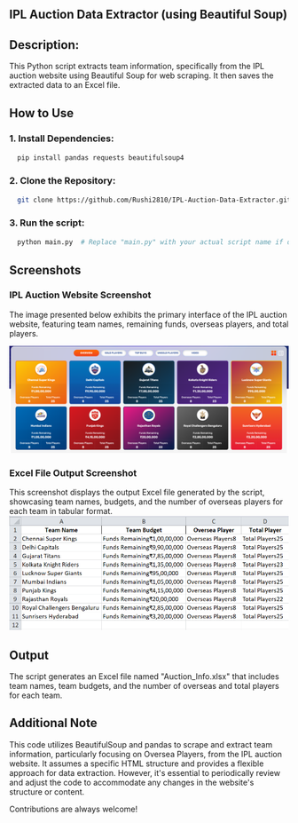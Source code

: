 
## IPL Auction Data Extractor (using Beautiful Soup)

## Description:

This Python script extracts team information, specifically from the IPL auction website using Beautiful Soup for web scraping. It then saves the extracted data to an Excel file.

## How to Use

### 1. Install Dependencies:

```bash
  pip install pandas requests beautifulsoup4
```
### 2. Clone the Repository:
```bash
  git clone https://github.com/Rushi2810/IPL-Auction-Data-Extractor.git
```
### 3. Run the script:
```bash
  python main.py  # Replace "main.py" with your actual script name if different
```

## Screenshots
### IPL Auction Website Screenshot
The image presented below exhibits the primary interface of the IPL auction website, featuring team names, remaining funds, overseas players, and total players.

![](pics/website_ss.png)

### Excel File Output Screenshot
This screenshot displays the output Excel file generated by the script, showcasing team names, budgets, and the number of overseas players for each team in tabular format.
![](pics/excel_ss.png)


## Output

The script generates an Excel file named "Auction_Info.xlsx" that includes team names, team budgets, and the number of overseas and total players for each team.


## Additional Note


This code utilizes BeautifulSoup and pandas to scrape and extract team information, particularly focusing on Oversea Players, from the IPL auction website. It assumes a specific HTML structure and provides a flexible approach for data extraction. However, it's essential to periodically review and adjust the code to accommodate any changes in the website's structure or content.

Contributions are always welcome!


